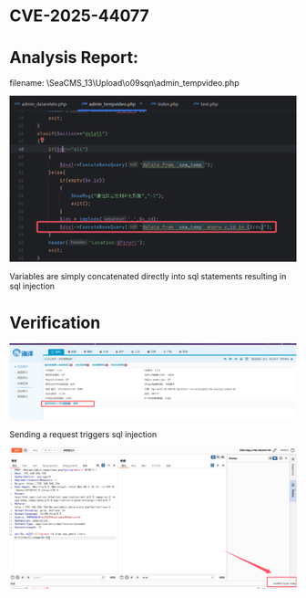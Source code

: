 # CVE-2025-44077
# Analysis Report:

filename: \SeaCMS_13\Upload\o09sqn\admin_tempvideo.php

![img](./images/tempvideo1.png)

Variables are simply concatenated directly into sql statements resulting in sql injection

# Verification

![img](./images/rce4.png)

Sending a request triggers sql injection

![img](./images/tempvideo2.png)
